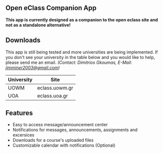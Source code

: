## Open eClass Companion App
**This app is currently designed as a companion to the open eclass site and not as a standalone alternative!**

## Downloads
This app is still being tested and more universities are being implemented.
If you don't see your university in the table below and you would like to help, please send me an email. _(Contact: Dimitrios Gkoumas, E-Mail: jimminer2003@gmail.com)_

| University | Site           |
|------------|----------------|
| UOWM       | eclass.uowm.gr |
| UOA        | eclass.uoa.gr  |

## Features
- Easy to access message/announcement center
- Notifications for messages, announcements, assignments and excersices
- Downloads for a course's uploaded files
- Customizable calendar with notifications (Optional)

<!-- ## Test

You can use the [editor on GitHub](https://github.com/Jimminer/open-eclass-companion/edit/gh-pages/index.md) to maintain and preview the content for your website in Markdown files.

Whenever you commit to this repository, GitHub Pages will run [Jekyll](https://jekyllrb.com/) to rebuild the pages in your site, from the content in your Markdown files.

### Markdown

Markdown is a lightweight and easy-to-use syntax for styling your writing. It includes conventions for

```markdown
Syntax highlighted code block

# Header 1
## Header 2
### Header 3

- Bulleted
- List

1. Numbered
2. List

**Bold** and _Italic_ and `Code` text

[Link](url) and ![Image](src)
```

For more details see [Basic writing and formatting syntax](https://docs.github.com/en/github/writing-on-github/getting-started-with-writing-and-formatting-on-github/basic-writing-and-formatting-syntax).

### Jekyll Themes

Your Pages site will use the layout and styles from the Jekyll theme you have selected in your [repository settings](https://github.com/Jimminer/open-eclass-companion/settings/pages). The name of this theme is saved in the Jekyll `_config.yml` configuration file.

### Support or Contact

Having trouble with Pages? Check out our [documentation](https://docs.github.com/categories/github-pages-basics/) or [contact support](https://support.github.com/contact) and we’ll help you sort it out. -->
